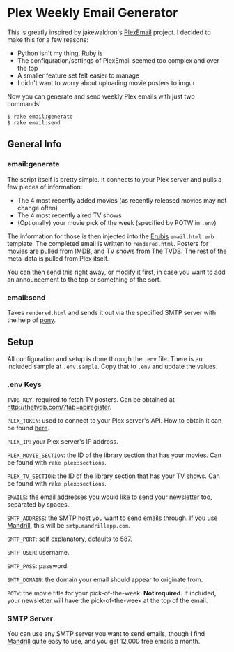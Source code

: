 # Plex Weekly Email Generator

This is greatly inspired by jakewaldron's [PlexEmail](https://github.com/jakewaldron/PlexEmail) project. I decided to make this for a few reasons:

  * Python isn't my thing, Ruby is
  * The configuration/settings of PlexEmail seemed too complex and over the top
  * A smaller feature set felt easier to manage
  * I didn't want to worry about uploading movie posters to imgur

Now you can generate and send weekly Plex emails with just two commands!

    $ rake email:generate
    $ rake email:send

## General Info

### email:generate

The script itself is pretty simple.  It connects to your Plex server and pulls a few pieces of information:

  * The 4 most recently added movies (as recently released movies may not change often)
  * The 4 most recently aired TV shows
  * (Optionally) your movie pick of the week (specified by POTW in `.env`)

The information for those is then injected into the [Erubis](http://www.kuwata-lab.com/erubis/) `email.html.erb` template.  The completed email is written to `rendered.html`.  Posters for movies are pulled from [IMDB](http://www.imdb.com/), and TV shows from [The TVDB](http://thetvdb.com/).  The rest of the meta-data is pulled from Plex itself.

You can then send this right away, or modify it first, in case you want to add an announcement to the top or something of the sort.

### email:send

Takes `rendered.html` and sends it out via the specified SMTP server with the help of [pony](https://github.com/benprew/pony).

## Setup

All configuration and setup is done through the `.env` file.  There is an included sample at `.env.sample`. Copy that to `.env` and update the values.

### .env Keys

`TVDB_KEY`: required to fetch TV posters.  Can be obtained at <http://thetvdb.com/?tab=apiregister>.

`PLEX_TOKEN`: used to connect to your Plex server's API.  How to obtain it can be found [here](https://support.plex.tv/hc/en-us/articles/204059436-Finding-your-account-token-X-Plex-Token).

`PLEX_IP`: your Plex server's IP address.

`PLEX_MOVIE_SECTION`: the ID of the library section that has your movies. Can be found with `rake plex:sections`.

`PLEX_TV_SECTION`: the ID of the library section that has your TV shows. Can be found with `rake plex:sections`.

`EMAILS`: the email addresses you would like to send your newsletter too, separated by spaces.

`SMTP_ADDRESS`: the SMTP host you want to send emails through.  If you use [Mandrill](https://mandrill.com/), this will be `smtp.mandrillapp.com`.

`SMTP_PORT`: self explanatory, defaults to 587.

`SMTP_USER`: username.

`SMTP_PASS`: password.

`SMTP_DOMAIN`: the domain your email should appear to originate from.

`POTW`: the movie title for your pick-of-the-week.  **Not required**.  If included, your newsletter will have the pick-of-the-week at the top of the email.

### SMTP Server

You can use any SMTP server you want to send emails, though I find [Mandrill](https://mandrill.com/) quite easy to use, and you get 12,000 free emails a month.
